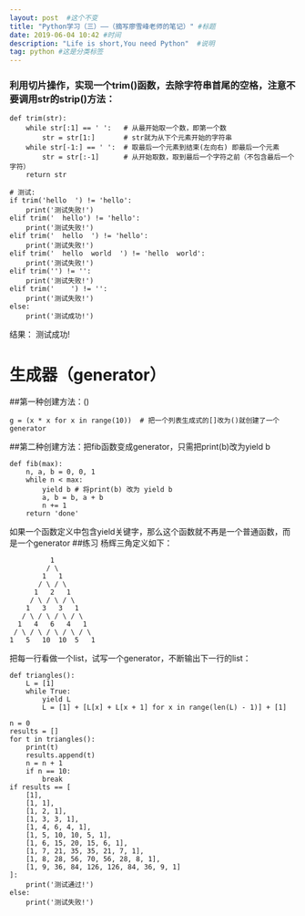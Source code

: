 ```yaml
---
layout: post  #这个不变
title: "Python学习（三）——（摘写廖雪峰老师的笔记）" #标题
date: 2019-06-04 10:42 #时间
description: "Life is short,You need Python"  #说明
tag: python #这是分类标签
---
```


### 利用切片操作，实现一个trim()函数，去除字符串首尾的空格，注意不要调用str的strip()方法：
```
def trim(str):
    while str[:1] == ' ':   # 从最开始取一个数，即第一个数
        str = str[1:]       # str就为从下个元素开始的字符串
    while str[-1:] == ' ':  # 取最后一个元素到结束(左向右) 即最后一个元素
        str = str[:-1]      # 从开始取数，取到最后一个字符之前（不包含最后一个字符）
    return str

# 测试:
if trim('hello  ') != 'hello':
    print('测试失败!')
elif trim('  hello') != 'hello':
    print('测试失败!')
elif trim('  hello  ') != 'hello':
    print('测试失败!')
elif trim('  hello  world  ') != 'hello  world':
    print('测试失败!')
elif trim('') != '':
    print('测试失败!')
elif trim('    ') != '':
    print('测试失败!')
else:
    print('测试成功!')
```
结果：
测试成功!

# 生成器（generator）
##第一种创建方法：()
```
g = (x * x for x in range(10))  # 把一个列表生成式的[]改为()就创建了一个generator
```

##第二种创建方法：把fib函数变成generator，只需把print(b)改为yield b
```
def fib(max):
    n, a, b = 0, 0, 1
    while n < max:
        yield b # 将print(b) 改为 yield b
        a, b = b, a + b
        n += 1
    return 'done'
```
如果一个函数定义中包含yield关键字，那么这个函数就不再是一个普通函数，而是一个generator
##练习
杨辉三角定义如下：
```
          1
         / \
        1   1
       / \ / \
      1   2   1
     / \ / \ / \
    1   3   3   1
   / \ / \ / \ / \
  1   4   6   4   1
 / \ / \ / \ / \ / \
1   5   10  10  5   1
```
把每一行看做一个list，试写一个generator，不断输出下一行的list：

```
def triangles():
    L = [1]
    while True:
        yield L
        L = [1] + [L[x] + L[x + 1] for x in range(len(L) - 1)] + [1]

n = 0
results = []
for t in triangles():
    print(t)
    results.append(t)
    n = n + 1
    if n == 10:
        break
if results == [
    [1],
    [1, 1],
    [1, 2, 1],
    [1, 3, 3, 1],
    [1, 4, 6, 4, 1],
    [1, 5, 10, 10, 5, 1],
    [1, 6, 15, 20, 15, 6, 1],
    [1, 7, 21, 35, 35, 21, 7, 1],
    [1, 8, 28, 56, 70, 56, 28, 8, 1],
    [1, 9, 36, 84, 126, 126, 84, 36, 9, 1]
]:
    print('测试通过!')
else:
    print('测试失败!')
```
